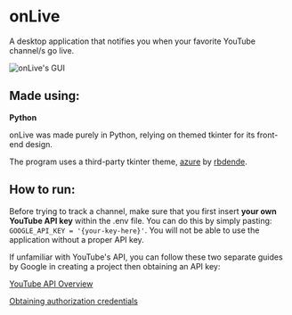 # onLive
A desktop application that notifies you when your favorite YouTube channel/s go live.

![onLive's GUI](https://i.imgur.com/8tZWlf5.png)

## Made using:
__Python__

onLive was made purely in Python, relying on themed tkinter for its front-end design.

The program uses a third-party tkinter theme, [azure](https://github.com/rdbende/Azure-ttk-theme) by [rbdende](https://github.com/rdbende).

## How to run:
Before trying to track a channel, make sure that you first insert __your own YouTube API key__ within the .env file. You can do this by simply pasting: `GOOGLE_API_KEY = '{your-key-here}'`. You will not be able to use the application without a proper API key.

If unfamiliar with YouTube's API, you can follow these two separate guides by Google in creating a project then obtaining an API key:

[YouTube API Overview](https://developers.google.com/youtube/v3/getting-started)

[Obtaining authorization credentials](https://developers.google.com/youtube/registering_an_application)
